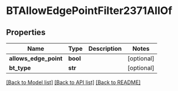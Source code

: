 # BTAllowEdgePointFilter2371AllOf

## Properties
Name | Type | Description | Notes
------------ | ------------- | ------------- | -------------
**allows_edge_point** | **bool** |  | [optional] 
**bt_type** | **str** |  | [optional] 

[[Back to Model list]](../README.md#documentation-for-models) [[Back to API list]](../README.md#documentation-for-api-endpoints) [[Back to README]](../README.md)


